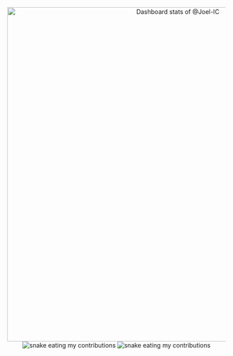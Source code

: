 <!-- Copy-paste in your Readme.md file -->
<div align="center">
  <a href="https://next.ossinsight.io/widgets/official/compose-user-dashboard-stats?user_id=119354492" target="_blank" style="display: block" align="center">
    <picture>
      <source media="(prefers-color-scheme: dark)" srcset="https://next.ossinsight.io/widgets/official/compose-user-dashboard-stats/thumbnail.png?user_id=119354492&image_size=auto&color_scheme=dark" width="771" height="auto">
      <img alt="Dashboard stats of @Joel-IC" src="https://next.ossinsight.io/widgets/official/compose-user-dashboard-stats/thumbnail.png?user_id=119354492&image_size=auto&color_scheme=light" width="771" height="auto">
    </picture>
  </a>
</div>
<!-- Made with [OSS Insight](https://ossinsight.io/) -->

<div align="center">
  <img alt="snake eating my contributions" src="https://raw.githubusercontent.com/Joel-IC/output/github-contribution-grid-snake.svg" />
  <img alt="snake eating my contributions" src="https://raw.githubusercontent.com/Joel-IC/Joel-IC/output/snake.svg" />
</div>

